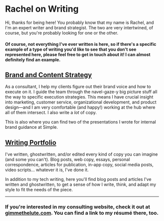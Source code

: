# Rachel on Writing

Hi, thanks for being here! You probably know that my name is Rachel, and I'm an expert writer and brand strategist. The two are very intertwined, of course, but you're probably looking for one or the other.

#### Of course, not everything I've ever written is here, so if there's a specific example of a type of writing you'd like to see that you don't see represented here, please feel free to get in touch about it! I can almost definitely find an example.

## [Brand and Content Strategy](https://github.com/the-rachel/styles/blob/master/brand.md)

As a consultant, I help my clients figure out their brand voice and how to execute on it. I guide the team through the navel-gaze-y big picture stuff all the way to specific execution strategies. This means I have crucial insight into marketing, customer service, organizational development, and product design—and I am very comfortable (and happy!) working at the hub where all of them intersect. I also write a *lot* of copy. 

This is also where you can find two of the presentations I wrote for internal brand guidance at Simple.

## [Writing Portfolio](https://github.com/the-rachel/styles/blob/master/writing.md)

I've written, ghostwritten, and/or edited every kind of copy you can imagine (and some you can't). Blog posts, web copy, essays, personal correspondence, articles for publication, in-app copy, social media posts, video scripts... whatever it is, I've done it.

In addition to my tech writing, here you'll find blog posts and articles I've written and ghostwritten, to get a sense of how I write, think, and adapt my style to fit the needs of the piece.

************

### If you're interested in my consulting website, check it out at [gimmethelute.com](http://www.gimmethelute.com/). You can find a link to my résumé there, too. 
